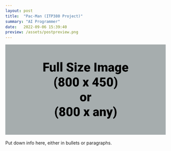 ```yaml
---
layout: post
title:  "Pac-Man (ITP380 Project)"
summary: "AI Programmer"
date:   2022-09-06 15:39:40
preview: /assets/postpreview.png
---
```


![Picture 1](/assets/fullsize.png)

Put down info here, either in bullets or paragraphs.
